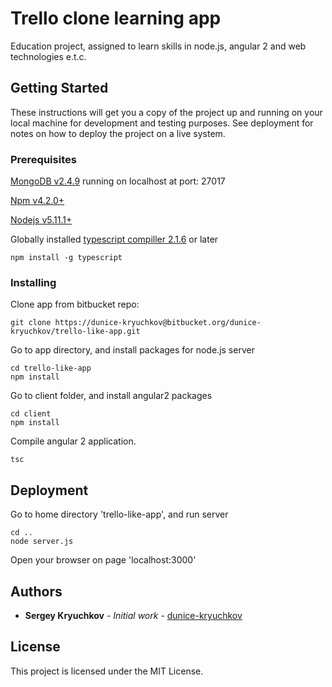 # Trello clone learning app

Education project, assigned to learn skills in node.js, angular 2 and web technologies e.t.c.

## Getting Started

These instructions will get you a copy of the project up and running on your local machine for development and testing purposes.
See deployment for notes on how to deploy the project on a live system.

### Prerequisites

[MongoDB v2.4.9](https://docs.mongodb.com/manual/installation/) running on localhost at port: 27017

[Npm v4.2.0+](https://nodejs.org/en/download/package-manager/)

[Nodejs v5.11.1+](https://nodejs.org/en/download/package-manager/)

Globally installed [typescript compiller 2.1.6](https://www.typescriptlang.org/) or later
```
npm install -g typescript
```

### Installing

Clone app from bitbucket repo:
```
git clone https://dunice-kryuchkov@bitbucket.org/dunice-kryuchkov/trello-like-app.git
```

Go to app directory, and install packages for node.js server

```
cd trello-like-app
npm install
```

Go to client folder, and install angular2 packages
```
cd client
npm install
```

Compile angular 2 application.

```
tsc
```

## Deployment

Go to home directory 'trello-like-app', and run server
```
cd ..
node server.js
```

Open your browser on page 'localhost:3000'


## Authors

* **Sergey Kryuchkov** - *Initial work* - [dunice-kryuchkov](https://bitbucket.org/dunice-kryuchkov/)

## License

This project is licensed under the MIT License.

